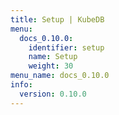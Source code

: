 ```yaml
---
title: Setup | KubeDB
menu:
  docs_0.10.0:
    identifier: setup
    name: Setup
    weight: 30
menu_name: docs_0.10.0
info:
  version: 0.10.0
---
```


